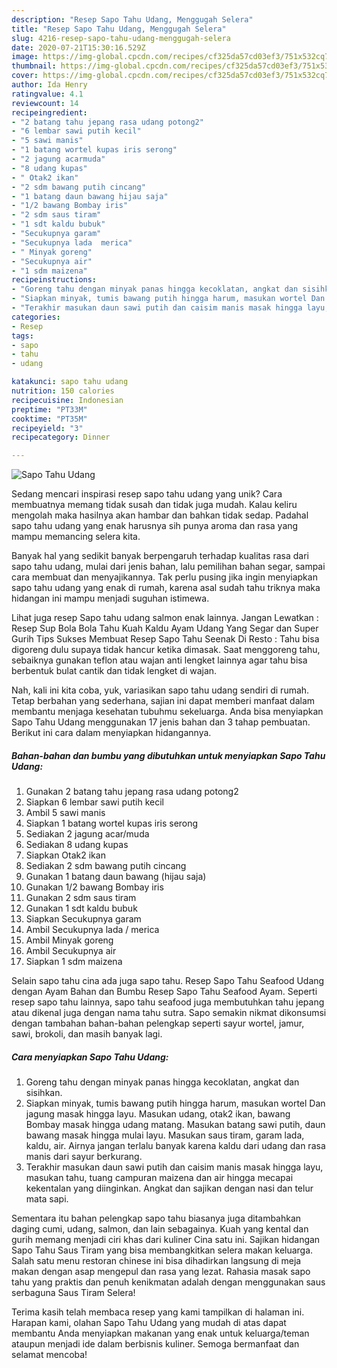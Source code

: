 ```yaml
---
description: "Resep Sapo Tahu Udang, Menggugah Selera"
title: "Resep Sapo Tahu Udang, Menggugah Selera"
slug: 4216-resep-sapo-tahu-udang-menggugah-selera
date: 2020-07-21T15:30:16.529Z
image: https://img-global.cpcdn.com/recipes/cf325da57cd03ef3/751x532cq70/sapo-tahu-udang-foto-resep-utama.jpg
thumbnail: https://img-global.cpcdn.com/recipes/cf325da57cd03ef3/751x532cq70/sapo-tahu-udang-foto-resep-utama.jpg
cover: https://img-global.cpcdn.com/recipes/cf325da57cd03ef3/751x532cq70/sapo-tahu-udang-foto-resep-utama.jpg
author: Ida Henry
ratingvalue: 4.1
reviewcount: 14
recipeingredient:
- "2 batang tahu jepang rasa udang potong2"
- "6 lembar sawi putih kecil"
- "5 sawi manis"
- "1 batang wortel kupas iris serong"
- "2 jagung acarmuda"
- "8 udang kupas"
- " Otak2 ikan"
- "2 sdm bawang putih cincang"
- "1 batang daun bawang hijau saja"
- "1/2 bawang Bombay iris"
- "2 sdm saus tiram"
- "1 sdt kaldu bubuk"
- "Secukupnya garam"
- "Secukupnya lada  merica"
- " Minyak goreng"
- "Secukupnya air"
- "1 sdm maizena"
recipeinstructions:
- "Goreng tahu dengan minyak panas hingga kecoklatan, angkat dan sisihkan."
- "Siapkan minyak, tumis bawang putih hingga harum, masukan wortel Dan jagung masak hingga layu. Masukan udang, otak2 ikan, bawang Bombay masak hingga udang matang. Masukan batang sawi putih, daun bawang masak hingga mulai layu. Masukan saus tiram, garam lada, kaldu, air. Airnya jangan terlalu banyak karena kaldu dari udang dan rasa manis dari sayur berkurang."
- "Terakhir masukan daun sawi putih dan caisim manis masak hingga layu, masukan tahu, tuang campuran maizena dan air hingga mecapai kekentalan yang diinginkan. Angkat dan sajikan dengan nasi dan telur mata sapi."
categories:
- Resep
tags:
- sapo
- tahu
- udang

katakunci: sapo tahu udang 
nutrition: 150 calories
recipecuisine: Indonesian
preptime: "PT33M"
cooktime: "PT35M"
recipeyield: "3"
recipecategory: Dinner

---
```



![Sapo Tahu Udang](https://img-global.cpcdn.com/recipes/cf325da57cd03ef3/751x532cq70/sapo-tahu-udang-foto-resep-utama.jpg)

Sedang mencari inspirasi resep sapo tahu udang yang unik? Cara membuatnya memang tidak susah dan tidak juga mudah. Kalau keliru mengolah maka hasilnya akan hambar dan bahkan tidak sedap. Padahal sapo tahu udang yang enak harusnya sih punya aroma dan rasa yang mampu memancing selera kita.

Banyak hal yang sedikit banyak berpengaruh terhadap kualitas rasa dari sapo tahu udang, mulai dari jenis bahan, lalu pemilihan bahan segar, sampai cara membuat dan menyajikannya. Tak perlu pusing jika ingin menyiapkan sapo tahu udang yang enak di rumah, karena asal sudah tahu triknya maka hidangan ini mampu menjadi suguhan istimewa.

Lihat juga resep Sapo tahu udang salmon enak lainnya. Jangan Lewatkan : Resep Sup Bola Bola Tahu Kuah Kaldu Ayam Udang Yang Segar dan Super Gurih Tips Sukses Membuat Resep Sapo Tahu Seenak Di Resto : Tahu bisa digoreng dulu supaya tidak hancur ketika dimasak. Saat menggoreng tahu, sebaiknya gunakan teflon atau wajan anti lengket lainnya agar tahu bisa berbentuk bulat cantik dan tidak lengket di wajan.


Nah, kali ini kita coba, yuk, variasikan sapo tahu udang sendiri di rumah. Tetap berbahan yang sederhana, sajian ini dapat memberi manfaat dalam membantu menjaga kesehatan tubuhmu sekeluarga. Anda bisa menyiapkan Sapo Tahu Udang menggunakan 17 jenis bahan dan 3 tahap pembuatan. Berikut ini cara dalam menyiapkan hidangannya.

<!--inarticleads1-->

##### Bahan-bahan dan bumbu yang dibutuhkan untuk menyiapkan Sapo Tahu Udang:

1. Gunakan 2 batang tahu jepang rasa udang potong2
1. Siapkan 6 lembar sawi putih kecil
1. Ambil 5 sawi manis
1. Siapkan 1 batang wortel kupas iris serong
1. Sediakan 2 jagung acar/muda
1. Sediakan 8 udang kupas
1. Siapkan  Otak2 ikan
1. Sediakan 2 sdm bawang putih cincang
1. Gunakan 1 batang daun bawang (hijau saja)
1. Gunakan 1/2 bawang Bombay iris
1. Gunakan 2 sdm saus tiram
1. Gunakan 1 sdt kaldu bubuk
1. Siapkan Secukupnya garam
1. Ambil Secukupnya lada / merica
1. Ambil  Minyak goreng
1. Ambil Secukupnya air
1. Siapkan 1 sdm maizena


Selain sapo tahu cina ada juga sapo tahu. Resep Sapo Tahu Seafood Udang dengan Ayam Bahan dan Bumbu Resep Sapo Tahu Seafood Ayam. Seperti resep sapo tahu lainnya, sapo tahu seafood juga membutuhkan tahu jepang atau dikenal juga dengan nama tahu sutra. Sapo semakin nikmat dikonsumsi dengan tambahan bahan-bahan pelengkap seperti sayur wortel, jamur, sawi, brokoli, dan masih banyak lagi. 

<!--inarticleads2-->

##### Cara menyiapkan Sapo Tahu Udang:

1. Goreng tahu dengan minyak panas hingga kecoklatan, angkat dan sisihkan.
1. Siapkan minyak, tumis bawang putih hingga harum, masukan wortel Dan jagung masak hingga layu. Masukan udang, otak2 ikan, bawang Bombay masak hingga udang matang. Masukan batang sawi putih, daun bawang masak hingga mulai layu. Masukan saus tiram, garam lada, kaldu, air. Airnya jangan terlalu banyak karena kaldu dari udang dan rasa manis dari sayur berkurang.
1. Terakhir masukan daun sawi putih dan caisim manis masak hingga layu, masukan tahu, tuang campuran maizena dan air hingga mecapai kekentalan yang diinginkan. Angkat dan sajikan dengan nasi dan telur mata sapi.


Sementara itu bahan pelengkap sapo tahu biasanya juga ditambahkan daging cumi, udang, salmon, dan lain sebagainya. Kuah yang kental dan gurih memang menjadi ciri khas dari kuliner Cina satu ini. Sajikan hidangan Sapo Tahu Saus Tiram yang bisa membangkitkan selera makan keluarga. Salah satu menu restoran chinese ini bisa dihadirkan langsung di meja makan dengan asap mengepul dan rasa yang lezat. Rahasia masak sapo tahu yang praktis dan penuh kenikmatan adalah dengan menggunakan saus serbaguna Saus Tiram Selera! 

Terima kasih telah membaca resep yang kami tampilkan di halaman ini. Harapan kami, olahan Sapo Tahu Udang yang mudah di atas dapat membantu Anda menyiapkan makanan yang enak untuk keluarga/teman ataupun menjadi ide dalam berbisnis kuliner. Semoga bermanfaat dan selamat mencoba!
